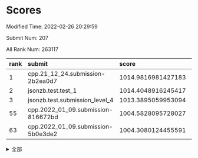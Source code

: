 # Scores

Modified Time: 2022-02-26 20:29:59

Submit Num: 207

All Rank Num: 263117

| rank |               submit               |       score        |       sigma        | pk_num |
| :--- | :--------------------------------- | :----------------- | :----------------- | :----- |
| 1    | cpp.21_12_24.submission-2b2ea0d7   | 1014.9816981427183 | 0.8527858607816514 | 5083   |
| 2    | jsonzb.test.test_1                 | 1014.4048916245417 | 0.8610939762713957 | 5087   |
| 3    | jsonzb.test.submission_level_4     | 1013.3895059953094 | 0.814592454950871  | 5080   |
| 55   | cpp.2022_01_09.submission-816672bd | 1004.5828095728027 | 0.7038779291299722 | 5083   |
| 63   | cpp.2022_01_09.submission-5b0e3de2 | 1004.3080124455591 | 0.7136582233817045 | 5078   |


<details>
<summary>全部</summary>

| rank |                 submit                 |       score        |       sigma        | pk_num |
| :--- | :------------------------------------- | :----------------- | :----------------- | :----- |
| 1    | cpp.21_12_24.submission-2b2ea0d7       | 1014.9816981427183 | 0.8527858607816514 | 5083   |
| 2    | jsonzb.test.test_1                     | 1014.4048916245417 | 0.8610939762713957 | 5087   |
| 3    | jsonzb.test.submission_level_4         | 1013.3895059953094 | 0.814592454950871  | 5080   |
| 4    | gobigger.level_3.submission_level_3_29 | 1012.0236870827523 | 0.7800215588250646 | 5081   |
| 5    | gobigger.level_3.submission_level_3_34 | 1011.4013401620836 | 0.797165262683174  | 5088   |
| 6    | gobigger.level_3.submission_level_3_46 | 1011.0586070156303 | 0.7767096690639345 | 5079   |
| 7    | gobigger.level_3.submission_level_3_38 | 1011.0553476912153 | 0.7562461008416711 | 5084   |
| 8    | gobigger.level_3.submission_level_3_8  | 1011.0222482134315 | 0.7670262234529195 | 5087   |
| 9    | gobigger.level_3.submission_level_3_4  | 1010.9116192364293 | 0.7729811374381459 | 5082   |
| 10   | gobigger.level_3.submission_level_3_35 | 1010.8151079203709 | 0.7584231501086185 | 5083   |
| 11   | gobigger.level_3.submission_level_3_2  | 1010.7398248270305 | 0.7782573923496242 | 5085   |
| 12   | gobigger.level_3.submission_level_3_19 | 1010.6828816320733 | 0.7501558120665778 | 5085   |
| 13   | gobigger.level_3.submission_level_3_5  | 1010.6508955166505 | 0.7597756533404073 | 5082   |
| 14   | gobigger.level_3.submission_level_3_15 | 1010.5883802454587 | 0.7681484752110433 | 5080   |
| 15   | gobigger.level_3.submission_level_3_14 | 1010.5587862250178 | 0.777790461155018  | 5086   |
| 16   | gobigger.level_3.submission_level_3_47 | 1010.5537698604275 | 0.7584769002764485 | 5092   |
| 17   | gobigger.level_3.submission_level_3_28 | 1010.5529995416447 | 0.7577835669000353 | 5083   |
| 18   | gobigger.level_3.submission_level_3_27 | 1010.4673818077248 | 0.7655809645580074 | 5086   |
| 19   | gobigger.level_3.submission_level_3_12 | 1010.4420537227217 | 0.775950255892245  | 5085   |
| 20   | gobigger.level_3.submission_level_3_26 | 1010.4269983578366 | 0.7619376369277178 | 5083   |
| 21   | gobigger.level_3.submission_level_3_41 | 1010.2939670030667 | 0.7497210755958672 | 5088   |
| 22   | gobigger.level_3.submission_level_3_3  | 1010.2478329729323 | 0.7484563995323247 | 5083   |
| 23   | gobigger.level_3.submission_level_3_21 | 1010.225201194663  | 0.7581303218199569 | 5083   |
| 24   | gobigger.level_3.submission_level_3_36 | 1010.220796133232  | 0.7732493636763199 | 5082   |
| 25   | gobigger.level_3.submission_level_3_32 | 1010.1103128087959 | 0.7621426010281199 | 5083   |
| 26   | gobigger.level_3.submission_level_3_40 | 1010.0745077239328 | 0.7804214138954705 | 5087   |
| 27   | gobigger.level_3.submission_level_3_33 | 1009.9362145193192 | 0.7703102321188451 | 5081   |
| 28   | gobigger.level_3.submission_level_3_17 | 1009.914966907475  | 0.774606164732239  | 5085   |
| 29   | gobigger.level_3.submission_level_3_11 | 1009.8345016399865 | 0.7336135364023396 | 5086   |
| 30   | gobigger.level_3.submission_level_3_37 | 1009.8300618326657 | 0.7637260295227218 | 5087   |
| 31   | gobigger.level_3.submission_level_3_9  | 1009.8261763918249 | 0.748656300971768  | 5080   |
| 32   | gobigger.level_3.submission_level_3_20 | 1009.82042728615   | 0.7575938363025094 | 5086   |
| 33   | gobigger.level_3.submission_level_3_10 | 1009.7604967280632 | 0.7457429786768117 | 5089   |
| 34   | gobigger.level_3.submission_level_3_23 | 1009.6498746550227 | 0.7387377804671893 | 5081   |
| 35   | gobigger.level_3.submission_level_3_31 | 1009.5842743511085 | 0.7869053150372559 | 5077   |
| 36   | gobigger.level_3.submission_level_3_45 | 1009.5172568555881 | 0.7566951739277329 | 5092   |
| 37   | gobigger.level_3.submission_level_3_1  | 1009.5154423657916 | 0.7702635053724028 | 5087   |
| 38   | gobigger.level_3.submission_level_3_42 | 1009.4376952016326 | 0.7644160806896683 | 5083   |
| 39   | gobigger.level_3.submission_level_3_22 | 1009.3903253159968 | 0.7514804527065749 | 5085   |
| 40   | gobigger.level_3.submission_level_3_25 | 1009.297819300212  | 0.7459436536847456 | 5081   |
| 41   | gobigger.level_3.submission_level_3_44 | 1009.2945713215352 | 0.7521792881872713 | 5089   |
| 42   | gobigger.level_3.submission_level_3_39 | 1009.227815745458  | 0.7551112858388918 | 5084   |
| 43   | gobigger.level_3.submission_level_3_48 | 1009.1867379886222 | 0.7356249980585197 | 5086   |
| 44   | gobigger.level_3.submission_level_3_18 | 1009.1742023234285 | 0.7491486403492387 | 5088   |
| 45   | gobigger.level_3.submission_level_3_43 | 1009.1563729614968 | 0.7431699485323614 | 5085   |
| 46   | gobigger.level_3.submission_level_3_24 | 1009.0486351812949 | 0.7402600628806093 | 5086   |
| 47   | gobigger.level_3.submission_level_3_0  | 1008.9369960994128 | 0.7551608365120137 | 5085   |
| 48   | gobigger.level_3.submission_level_3_30 | 1008.8714952584596 | 0.731695497787482  | 5087   |
| 49   | gobigger.level_3.submission_level_3_16 | 1008.7498446367885 | 0.7588777082232457 | 5086   |
| 50   | gobigger.level_3.submission_level_3_13 | 1008.7232038276074 | 0.7549205395591623 | 5088   |
| 51   | gobigger.level_3.submission_level_3_6  | 1008.6544434027891 | 0.7400942742026962 | 5083   |
| 52   | gobigger.level_3.submission_level_3_49 | 1008.6062614891003 | 0.7294088235543632 | 5084   |
| 53   | gobigger.level_3.submission_level_3_7  | 1008.1568889562418 | 0.7426287814716854 | 5085   |
| 54   | gobigger.level_1.submission_level_1_14 | 1004.5914146073247 | 0.7188552735074333 | 5083   |
| 55   | cpp.2022_01_09.submission-816672bd     | 1004.5828095728027 | 0.7038779291299722 | 5083   |
| 56   | gobigger.level_1.submission_level_1_4  | 1004.5386642332558 | 0.7252134431687638 | 5088   |
| 57   | gobigger.level_1.submission_level_1_1  | 1004.4317601788057 | 0.7090371270157024 | 5081   |
| 58   | gobigger.level_1.submission_level_1_47 | 1004.3931200014476 | 0.7173412752566795 | 5081   |
| 59   | gobigger.level_1.submission_level_1_2  | 1004.3290365330027 | 0.7149157696915571 | 5081   |
| 60   | gobigger.level_1.submission_level_1_29 | 1004.3166802317024 | 0.719144860105194  | 5079   |
| 61   | gobigger.level_1.submission_level_1_15 | 1004.3134626127405 | 0.7180608205774908 | 5082   |
| 62   | gobigger.level_1.submission_level_1_46 | 1004.3097395329265 | 0.7225177203131344 | 5082   |
| 63   | cpp.2022_01_09.submission-5b0e3de2     | 1004.3080124455591 | 0.7136582233817045 | 5078   |
| 64   | gobigger.level_1.submission_level_1_26 | 1004.2120352207204 | 0.7114209148364297 | 5085   |
| 65   | gobigger.level_1.submission_level_1_45 | 1004.0825670005247 | 0.7058295817486061 | 5088   |
| 66   | gobigger.level_1.submission_level_1_21 | 1003.873157580166  | 0.7066941204778792 | 5080   |
| 67   | gobigger.level_1.submission_level_1_7  | 1003.8717396716238 | 0.7107008330144202 | 5086   |
| 68   | gobigger.level_1.submission_level_1_37 | 1003.8333475531857 | 0.716277725878823  | 5083   |
| 69   | gobigger.level_1.submission_level_1_3  | 1003.7448357928023 | 0.7158601053311663 | 5084   |
| 70   | gobigger.level_1.submission_level_1_42 | 1003.670572686989  | 0.7096135196627472 | 5089   |
| 71   | gobigger.level_1.submission_level_1_5  | 1003.6664915898027 | 0.7165901484126375 | 5081   |
| 72   | gobigger.level_1.submission_level_1_33 | 1003.6607693115046 | 0.7166585421967925 | 5084   |
| 73   | gobigger.level_1.submission_level_1_32 | 1003.5808163177879 | 0.7041061936524441 | 5088   |
| 74   | gobigger.level_1.submission_level_1_27 | 1003.5679470004119 | 0.7219816462166736 | 5084   |
| 75   | gobigger.level_1.submission_level_1_19 | 1003.5285932505125 | 0.7121832429180428 | 5087   |
| 76   | gobigger.level_1.submission_level_1_43 | 1003.5184899058089 | 0.7030513440433735 | 5079   |
| 77   | gobigger.level_1.submission_level_1_6  | 1003.5182843120378 | 0.7185870925873311 | 5083   |
| 78   | gobigger.level_1.submission_level_1_13 | 1003.4799550992399 | 0.7235325505088507 | 5078   |
| 79   | gobigger.level_1.submission_level_1_12 | 1003.4749251225896 | 0.7150754237410446 | 5084   |
| 80   | gobigger.level_1.submission_level_1_35 | 1003.4174230495928 | 0.7177119508826216 | 5088   |
| 81   | gobigger.level_1.submission_level_1_31 | 1003.3946184041907 | 0.7175062968233114 | 5078   |
| 82   | gobigger.level_1.submission_level_1_38 | 1003.3475266260239 | 0.711366682093259  | 5089   |
| 83   | gobigger.level_1.submission_level_1_41 | 1003.3000734968664 | 0.7271603728907833 | 5087   |
| 84   | gobigger.level_1.submission_level_1_17 | 1003.2862214876737 | 0.719549192168496  | 5087   |
| 85   | gobigger.level_1.submission_level_1_49 | 1003.2132857431325 | 0.7251058063433679 | 5085   |
| 86   | gobigger.level_1.submission_level_1_22 | 1003.1912721238318 | 0.7117446530632741 | 5083   |
| 87   | gobigger.level_1.submission_level_1_16 | 1003.1675814357952 | 0.7290377437326762 | 5083   |
| 88   | gobigger.level_1.submission_level_1_30 | 1003.1606694891112 | 0.7122212601488164 | 5083   |
| 89   | gobigger.level_1.submission_level_1_8  | 1003.0729083901426 | 0.7187198812224205 | 5084   |
| 90   | gobigger.level_1.submission_level_1_39 | 1002.9575462285565 | 0.7180493088566168 | 5084   |
| 91   | gobigger.level_1.submission_level_1_9  | 1002.9344611451419 | 0.719224223773229  | 5086   |
| 92   | gobigger.level_1.submission_level_1_25 | 1002.8954412231067 | 0.7090157122838779 | 5082   |
| 93   | gobigger.level_1.submission_level_1_34 | 1002.8662486971452 | 0.7195583817806214 | 5083   |
| 94   | gobigger.level_1.submission_level_1_18 | 1002.8645264400344 | 0.7205992218719207 | 5082   |
| 95   | gobigger.level_1.submission_level_1_23 | 1002.7843512668001 | 0.7223189759314664 | 5082   |
| 96   | gobigger.level_1.submission_level_1_44 | 1002.6782900819265 | 0.7087189712148831 | 5084   |
| 97   | gobigger.level_1.submission_level_1_36 | 1002.5671997439729 | 0.7096757842612287 | 5083   |
| 98   | gobigger.level_1.submission_level_1_10 | 1002.4908416936192 | 0.7097593252730422 | 5086   |
| 99   | gobigger.level_1.submission_level_1_28 | 1002.2906018177963 | 0.7172540448538046 | 5083   |
| 100  | gobigger.level_1.submission_level_1_40 | 1002.2797699149932 | 0.7170938437208952 | 5090   |
| 101  | gobigger.level_1.submission_level_1_0  | 1002.1895677010941 | 0.7183108193637514 | 5087   |
| 102  | gobigger.level_1.submission_level_1_20 | 1002.1600423681294 | 0.7123813925918471 | 5089   |
| 103  | gobigger.level_1.submission_level_1_24 | 1002.1189198459282 | 0.7161835895223841 | 5082   |
| 104  | gobigger.level_1.submission_level_1_48 | 1001.8185118082996 | 0.7144088212991341 | 5082   |
| 105  | gobigger.level_1.submission_level_1_11 | 1001.0748828172085 | 0.708592900648472  | 5083   |
| 106  | gobigger.random.submission_random_41   | 997.967248848724   | 0.7126247323953022 | 5084   |
| 107  | gobigger.random.submission_random_28   | 997.2186423543737  | 0.7114886507623251 | 5085   |
| 108  | gobigger.random.submission_random_45   | 997.1666869055821  | 0.7040479302595686 | 5086   |
| 109  | gobigger.random.submission_random_47   | 997.099107770414   | 0.7030387810548866 | 5088   |
| 110  | gobigger.random.submission_random_2    | 996.8963675118803  | 0.7073660882218041 | 5085   |
| 111  | gobigger.random.submission_random_1    | 996.8869060314429  | 0.7018442871125558 | 5082   |
| 112  | gobigger.random.submission_random_33   | 996.7873810124535  | 0.7084509743817891 | 5085   |
| 113  | gobigger.random.submission_random_35   | 996.5482130764628  | 0.7085505309110307 | 5081   |
| 114  | gobigger.random.submission_random_10   | 996.5180190093417  | 0.7072500434783466 | 5087   |
| 115  | gobigger.random.submission_random_22   | 996.4643491469884  | 0.7296197617173139 | 5086   |
| 116  | gobigger.random.submission_random_24   | 996.451125179839   | 0.70508133319419   | 5085   |
| 117  | gobigger.random.submission_random_19   | 996.4090005900273  | 0.7326118223606735 | 5087   |
| 118  | gobigger.random.submission_random_15   | 996.4002538516165  | 0.7012035427607606 | 5086   |
| 119  | gobigger.random.submission_random_9    | 996.353435910067   | 0.7025914857843578 | 5086   |
| 120  | gobigger.random.submission_random_8    | 996.2758987862095  | 0.6998069437886425 | 5085   |
| 121  | gobigger.random.submission_random_26   | 996.2604286636675  | 0.7124897253988747 | 5079   |
| 122  | gobigger.random.submission_random_20   | 996.2598572904146  | 0.7175640878677606 | 5088   |
| 123  | gobigger.random.submission_random_25   | 996.2437675826167  | 0.7114379901308556 | 5083   |
| 124  | gobigger.random.submission_random_34   | 996.1462388420255  | 0.7229715669443739 | 5083   |
| 125  | gobigger.random.submission_random_21   | 996.1429168841992  | 0.7210605835269704 | 5084   |
| 126  | gobigger.random.submission_random_32   | 996.1361185435898  | 0.7090293912305119 | 5082   |
| 127  | gobigger.random.submission_random_4    | 996.1161058232359  | 0.7077439624139358 | 5084   |
| 128  | gobigger.random.submission_random_48   | 996.0904872543322  | 0.7088118620302053 | 5090   |
| 129  | gobigger.random.submission_random_0    | 996.0823944850067  | 0.72882906115017   | 5082   |
| 130  | gobigger.random.submission_random_39   | 996.0468008790232  | 0.7043546805783174 | 5085   |
| 131  | gobigger.random.submission_random_36   | 996.0085210338441  | 0.7053190541510538 | 5083   |
| 132  | gobigger.random.submission_random_44   | 995.9606454777321  | 0.7058644699899919 | 5082   |
| 133  | gobigger.random.submission_random_6    | 995.9297851185594  | 0.7103079022059972 | 5085   |
| 134  | gobigger.random.submission_random_42   | 995.8694156040228  | 0.716851952640308  | 5084   |
| 135  | gobigger.random.submission_random_37   | 995.8503403218893  | 0.7097474598479209 | 5088   |
| 136  | gobigger.random.submission_random_13   | 995.8346096070051  | 0.7203281748166954 | 5084   |
| 137  | gobigger.random.submission_random_11   | 995.8055238936928  | 0.721161373816059  | 5087   |
| 138  | gobigger.random.submission_random_18   | 995.7041029859836  | 0.702861797573975  | 5090   |
| 139  | gobigger.random.submission_random_23   | 995.6193089945408  | 0.7238530799719464 | 5085   |
| 140  | gobigger.random.submission_random_30   | 995.6143508585553  | 0.7049902272235553 | 5084   |
| 141  | gobigger.random.submission_random_12   | 995.6121527048819  | 0.706396584014759  | 5090   |
| 142  | gobigger.random.submission_random_29   | 995.6014807344627  | 0.7142441675734647 | 5087   |
| 143  | gobigger.random.submission_random_49   | 995.5655516964946  | 0.7100243175728796 | 5080   |
| 144  | gobigger.random.submission_random_43   | 995.4927751678769  | 0.7035406554824835 | 5086   |
| 145  | gobigger.random.submission_random_27   | 995.3580716926134  | 0.7100971431695109 | 5086   |
| 146  | gobigger.random.submission_random_46   | 995.0818333181561  | 0.7114864503987203 | 5089   |
| 147  | gobigger.random.submission_random_38   | 995.0760141737455  | 0.7102724955769438 | 5082   |
| 148  | gobigger.random.submission_random_31   | 995.0568521590764  | 0.7057174781958793 | 5081   |
| 149  | gobigger.random.submission_random_14   | 995.0151012597536  | 0.7108802155525269 | 5079   |
| 150  | gobigger.random.submission_random_7    | 994.987868687284   | 0.7190927771102293 | 5084   |
| 151  | gobigger.random.submission_random_40   | 994.8835940988267  | 0.720056841390475  | 5084   |
| 152  | gobigger.random.submission_random_5    | 994.7530136162812  | 0.7179252320399454 | 5087   |
| 153  | gobigger.random.submission_random_17   | 994.7124990114788  | 0.7085151247812895 | 5084   |
| 154  | gobigger.random.submission_random_3    | 994.6336479530373  | 0.7090313159441788 | 5083   |
| 155  | gobigger.random.submission_random_16   | 994.6123714563771  | 0.7082301742731908 | 5085   |
| 156  | gobigger.level_2.submission_level_2_35 | 994.6118023416799  | 0.7229764352282282 | 5088   |
| 157  | gobigger.level_2.submission_level_2_28 | 994.2809473686195  | 0.7308986677751732 | 5086   |
| 158  | gobigger.level_2.submission_level_2_13 | 993.4415530159607  | 0.7555327014566733 | 5087   |
| 159  | gobigger.level_2.submission_level_2_26 | 993.158161336035   | 0.7435719736968917 | 5090   |
| 160  | gobigger.level_2.submission_level_2_0  | 993.0760467363416  | 0.7366992544877711 | 5087   |
| 161  | gobigger.level_2.submission_level_2_19 | 992.9112740371497  | 0.7418424807403123 | 5085   |
| 162  | gobigger.level_2.submission_level_2_1  | 992.8464707506718  | 0.7417443259181298 | 5086   |
| 163  | gobigger.level_2.submission_level_2_4  | 992.782264211646   | 0.7434983400442561 | 5086   |
| 164  | gobigger.level_2.submission_level_2_44 | 992.7819558831945  | 0.7505144389024012 | 5085   |
| 165  | gobigger.level_2.submission_level_2_23 | 992.7739741539724  | 0.7547873068780403 | 5083   |
| 166  | gobigger.level_2.submission_level_2_7  | 992.7317800940893  | 0.7631286392899829 | 5084   |
| 167  | gobigger.level_2.submission_level_2_34 | 992.7296622004575  | 0.7468518598706829 | 5087   |
| 168  | gobigger.level_2.submission_level_2_9  | 992.6721912155945  | 0.7462769852442311 | 5084   |
| 169  | gobigger.level_2.submission_level_2_24 | 992.4768596834851  | 0.7354042350519414 | 5082   |
| 170  | gobigger.level_2.submission_level_2_42 | 992.3604923896179  | 0.7544672617825976 | 5088   |
| 171  | gobigger.level_2.submission_level_2_46 | 992.3561250761417  | 0.743506910053918  | 5089   |
| 172  | gobigger.level_2.submission_level_2_3  | 992.3518913694573  | 0.7443452190517627 | 5083   |
| 173  | gobigger.level_2.submission_level_2_10 | 992.3403174335208  | 0.7510995499504329 | 5087   |
| 174  | gobigger.level_2.submission_level_2_5  | 992.3185794079582  | 0.7405395820372657 | 5083   |
| 175  | gobigger.level_2.submission_level_2_40 | 992.3124890012698  | 0.7470671099979278 | 5087   |
| 176  | gobigger.level_2.submission_level_2_15 | 992.2736400433477  | 0.7369600855051025 | 5085   |
| 177  | gobigger.level_2.submission_level_2_20 | 992.2634640461428  | 0.734480584392016  | 5085   |
| 178  | gobigger.level_2.submission_level_2_14 | 992.2360742961423  | 0.7437951218079525 | 5083   |
| 179  | gobigger.level_2.submission_level_2_21 | 992.2313153823546  | 0.7338796553212733 | 5086   |
| 180  | gobigger.level_2.submission_level_2_2  | 992.096174758029   | 0.754428688330919  | 5082   |
| 181  | gobigger.level_2.submission_level_2_29 | 991.9966765945252  | 0.732486915086255  | 5086   |
| 182  | gobigger.level_2.submission_level_2_37 | 991.9298177955746  | 0.753788460631291  | 5082   |
| 183  | gobigger.level_2.submission_level_2_45 | 991.9281254290721  | 0.7478297620266711 | 5079   |
| 184  | gobigger.level_2.submission_level_2_33 | 991.9185037721115  | 0.738654868495338  | 5083   |
| 185  | gobigger.level_2.submission_level_2_47 | 991.7370882107958  | 0.7488558726298071 | 5083   |
| 186  | gobigger.level_2.submission_level_2_11 | 991.7054822099568  | 0.7350672528313099 | 5083   |
| 187  | gobigger.level_2.submission_level_2_18 | 991.6464350061019  | 0.7447452858974036 | 5084   |
| 188  | gobigger.level_2.submission_level_2_39 | 991.6226148736602  | 0.7483436177549005 | 5079   |
| 189  | gobigger.level_2.submission_level_2_27 | 991.5706202210818  | 0.7334195366465697 | 5083   |
| 190  | gobigger.level_2.submission_level_2_8  | 991.5692807546739  | 0.7329066162591414 | 5081   |
| 191  | gobigger.level_2.submission_level_2_30 | 991.5433895133932  | 0.7478455121432653 | 5081   |
| 192  | gobigger.level_2.submission_level_2_36 | 991.5410651368661  | 0.7538236401819939 | 5082   |
| 193  | gobigger.level_2.submission_level_2_41 | 991.5399671002477  | 0.7474172602943573 | 5084   |
| 194  | gobigger.level_2.submission_level_2_25 | 991.5173507078105  | 0.7637462839250772 | 5085   |
| 195  | gobigger.level_2.submission_level_2_48 | 991.4917380945816  | 0.7756108046809876 | 5089   |
| 196  | gobigger.level_2.submission_level_2_49 | 991.4717319402108  | 0.7588247139212625 | 5086   |
| 197  | gobigger.level_2.submission_level_2_17 | 991.1735913690953  | 0.7444539150122463 | 5084   |
| 198  | gobigger.level_2.submission_level_2_32 | 991.0978778568851  | 0.7559878425831539 | 5085   |
| 199  | gobigger.level_2.submission_level_2_43 | 991.0915620237076  | 0.7650144015491849 | 5082   |
| 200  | gobigger.level_2.submission_level_2_38 | 991.0265787246547  | 0.7541678207379737 | 5087   |
| 201  | gobigger.level_2.submission_level_2_16 | 990.9075901166993  | 0.7454498495236741 | 5081   |
| 202  | gobigger.level_2.submission_level_2_12 | 990.5639682552841  | 0.7469576201123738 | 5084   |
| 203  | gobigger.level_2.submission_level_2_6  | 990.5098712985896  | 0.7681364765739497 | 5080   |
| 204  | gobigger.level_2.submission_level_2_31 | 990.483021682721   | 0.7843426156921386 | 5091   |
| 205  | gobigger.level_2.submission_level_2_22 | 990.2734289803653  | 0.7574457376603176 | 5081   |
| 206  | gobigger.none.submission_none_0        | 978.8883418405014  | 1.2681604755953386 | 5085   |
| 207  | gobigger.none.submission_none_1        | 977.1996608731934  | 1.423385493766519  | 5087   |

</details>
